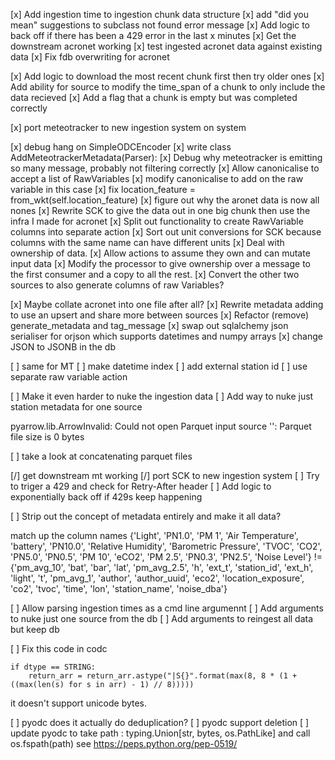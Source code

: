 [x] Add ingestion time to ingestion chunk data structure
[x] add "did you mean" suggestions to subclass not found error message
[x] Add logic to back off if there has been a 429 error in the last x minutes
[x] Get the downstream acronet working
[x] test ingested acronet data against existing data 
[x] Fix fdb overwriting for acronet

[x] Add logic to download the most recent chunk first then try older ones 
[x] Add ability for source to modify the time_span of a chunk to only include the data recieved
[x] Add a flag that a chunk is empty but was completed correctly

[x] port meteotracker to new ingestion system
on system

[x] debug hang on SimpleODCEncoder 
[x] write class AddMeteotrackerMetadata(Parser):
[x] Debug why meteotracker is emitting so many message, probably not filtering correctly
[x] Allow canonicalise to accept a list of RawVariables
[x] modify canonicalise to add on the raw variable in this case
[x] fix location_feature = from_wkt(self.location_feature)
[x] figure out why the aronet data is now all nones
[x] Rewrite SCK to give the data out in one big chunk then use the infra I made for acronet
[x] Split out functionality to create RawVariable columns into separate action
[x] Sort out unit conversions for SCK because columns with the same name can have different units
[x] Deal with ownership of data. 
    [x] Allow actions to assume they own and can mutate input data
    [x] Modify the processor to give ownership over a message to the first consumer and a copy to all the rest.
[x] Convert the other two sources to also generate columns of raw Variables?

[x] Maybe collate acronet into one file after all?
[x] Rewrite metadata adding to use an upsert and share more between sources
[x] Refactor (remove) generate_metadata and tag_message
[x] swap out sqlalchemy json serialiser for orjson which supports datetimes and numpy arrays
[x] change JSON to JSONB in the db


[ ] same for MT 
    [ ] make datetime index
    [ ] add external station id
    [ ] use separate raw variable action

[ ] Make it even harder to nuke the ingestion data
[ ] Add way to nuke just station metadata for one source






pyarrow.lib.ArrowInvalid: Could not open Parquet input source '<Buffer>': Parquet file size is 0 bytes

[ ] take a look at concatenating parquet files

[/] get downstream mt working
[/] port SCK to new ingestion system
    [ ] Try to triger a 429 and check for Retry-After header
    [ ] Add logic to exponentially back off if 429s keep happening




[ ] Strip out the concept of metadata entirely and make it all data?

match up the column names
{'Light', 'PN1.0', 'PM 1', 'Air Temperature', 'battery', 'PN10.0', 'Relative Humidity', 'Barometric Pressure', 'TVOC', 'CO2', 'PN5.0', 'PN0.5', 'PM 10', 'eCO2', 'PM 2.5', 'PN0.3', 'PN2.5', 'Noise Level'} != {'pm_avg_10', 'bat', 'bar', 'lat', 'pm_avg_2.5', 'h', 'ext_t', 'station_id', 'ext_h', 'light', 't', 'pm_avg_1', 'author', 'author_uuid', 'eco2', 'location_exposure', 'co2', 'tvoc', 'time', 'lon', 'station_name', 'noise_dba'}





[ ] Allow parsing ingestion times as a cmd line argumennt
[ ] Add arguments to nuke just one source from the db
[ ] Add arguments to reingest all data but keep db



[ ] Fix this code in codc 
```
if dtype == STRING:
    return_arr = return_arr.astype("|S{}".format(max(8, 8 * (1 + ((max(len(s) for s in arr) - 1) // 8)))))
```
it doesn't support unicode bytes.


[ ] pyodc does it actually do deduplication?
[ ] pyodc support deletion
[ ] update pyodc to take path : typing.Union[str, bytes, os.PathLike] and call os.fspath(path) see https://peps.python.org/pep-0519/